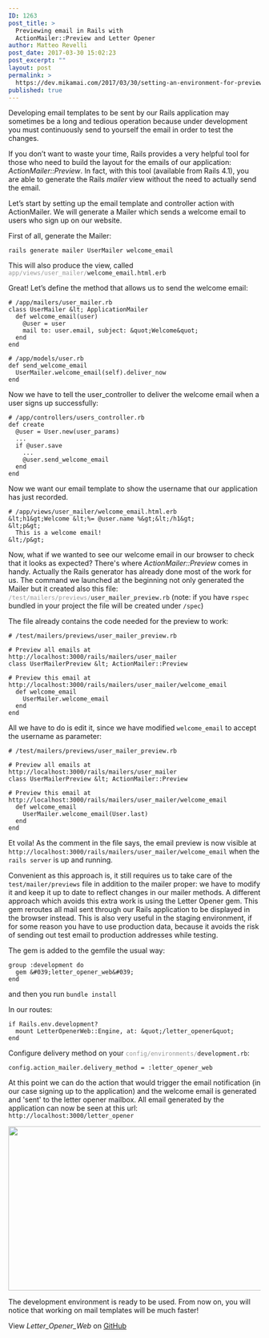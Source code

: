 ```yaml
---
ID: 1263
post_title: >
  Previewing email in Rails with
  ActionMailer::Preview and Letter Opener
author: Matteo Revelli
post_date: 2017-03-30 15:02:23
post_excerpt: ""
layout: post
permalink: >
  https://dev.mikamai.com/2017/03/30/setting-an-environment-for-previewing-email-in-rails/
published: true
---
```

Developing email templates to be sent by our Rails application may sometimes be a long and tedious operation because under development you must continuously send to yourself the email in order to test the changes.

If you don’t want to waste your time, Rails provides a very helpful tool for those who need to build the layout for the emails of our application: <em>ActionMailer::Preview</em>. In fact, with this tool (available from Rails 4.1), you are able to generate the Rails <em>mailer</em> view without the need to actually send the email.
<!--more-->

Let’s start by setting up the email template and controller action with ActionMailer. We will generate a Mailer which sends a welcome email to users who sign up on our website.

First of all, generate the Mailer:

```
rails generate mailer UserMailer welcome_email
```

This will also produce the view, called <code><span style="color: #999999;">app/views/user_mailer/</span>welcome_email.html.erb</code>

Great! Let’s define the method that allows us to send the welcome email:

```
# /app/mailers/user_mailer.rb
class UserMailer &lt; ApplicationMailer
  def welcome_email(user)
    @user = user
    mail to: user.email, subject: &quot;Welcome&quot;
  end
end
```
```
# /app/models/user.rb
def send_welcome_email
  UserMailer.welcome_email(self).deliver_now
end
```
Now we have to tell the user_controller to deliver the welcome email when a user signs up successfully:
```
# /app/controllers/users_controller.rb
def create
  @user = User.new(user_params)
  ...
  if @user.save
    ...
    @user.send_welcome_email
  end
end
```

Now we want our email template to show the username that our application has just recorded.
```
# /app/views/user_mailer/welcome_email.html.erb
&lt;h1&gt;Welcome &lt;%= @user.name %&gt;&lt;/h1&gt;
&lt;p&gt;
  This is a welcome email!
&lt;/p&gt;
```

Now, what if we wanted to see our welcome email in our browser to check that it looks as expected? There's where <em>ActionMailer::Preview</em> comes in handy. Actually the Rails generator has already done most of the work for us. The command we launched at the beginning not only generated the Mailer but it created also this file: <code><span style="color: #999999;">/test/mailers/previews/</span>user_mailer_preview.rb</code> (note: if you have <code>rspec</code> bundled in your project the file will be created under <code>/spec</code>)

The file already contains the code needed for the preview to work:
```
# /test/mailers/previews/user_mailer_preview.rb

# Preview all emails at http://localhost:3000/rails/mailers/user_mailer
class UserMailerPreview &lt; ActionMailer::Preview

# Preview this email at http://localhost:3000/rails/mailers/user_mailer/welcome_email
  def welcome_email
    UserMailer.welcome_email
  end
end
```

All we have to do is edit it, since we have modified <code>welcome_email</code> to accept the username as parameter:
```
# /test/mailers/previews/user_mailer_preview.rb

# Preview all emails at http://localhost:3000/rails/mailers/user_mailer
class UserMailerPreview &lt; ActionMailer::Preview

# Preview this email at http://localhost:3000/rails/mailers/user_mailer/welcome_email
  def welcome_email
    UserMailer.welcome_email(User.last)
  end
end
```
Et voila! As the comment in the file says, the email preview is now visible at <code>http://localhost:3000/rails/mailers/user_mailer/welcome_email</code> when the <code>rails server</code> is up and running.

Convenient as this approach is, it still requires us to take care of the <code>test/mailer/previews</code> file in addition to the mailer proper: we have to modify it and keep it up to date to reflect changes in our mailer methods. A different approach which avoids this extra work is using the Letter Opener gem. This gem reroutes all mail sent through our Rails application to be displayed in the browser instead. This is also very useful in the staging environment, if for some reason you have to use production data, because it avoids the risk of sending out test email to production addresses while testing.<!--more-->

The gem is added to the gemfile the usual way:
```
group :development do
  gem &#039;letter_opener_web&#039;
end
```
and then you run `bundle install`

In our routes:
```
if Rails.env.development?
  mount LetterOpenerWeb::Engine, at: &quot;/letter_opener&quot;
end
```
Configure delivery method on your <span style="color: #999999;">`config/environments/`</span>`development.rb`:
```
config.action_mailer.delivery_method = :letter_opener_web
```
At this point we can do the action that would trigger the email notification (in our case signing up to the application) and the welcome email is generated and 'sent' to the letter opener mailbox. All email generated by the application can now be seen at this url: `http://localhost:3000/letter_opener`

<img class="aligncenter wp-image-1280 size-large" src="https://dev.mikamai.com/wp-content/uploads/2017/03/letter_opener-1024x525.png" alt="" width="640" height="328" />

The development environment is ready to be used. From now on, you will notice that working on mail templates will be much faster!

View <em>Letter_Opener_Web</em> on <a href="https://github.com/fgrehm/letter_opener_web">GitHub</a>